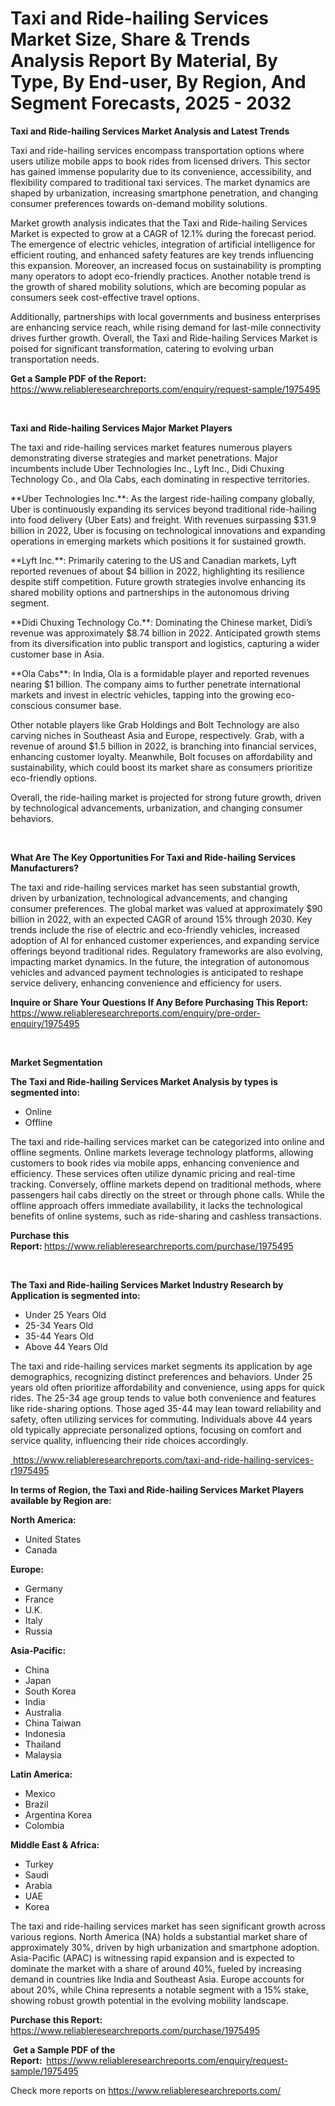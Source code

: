 <p><h1>Taxi and Ride-hailing Services Market Size, Share & Trends Analysis Report By Material, By Type, By End-user, By Region, And Segment Forecasts, 2025 - 2032</h1></p><p><strong>Taxi and Ride-hailing Services Market Analysis and Latest Trends</strong></p>
<p><p>Taxi and ride-hailing services encompass transportation options where users utilize mobile apps to book rides from licensed drivers. This sector has gained immense popularity due to its convenience, accessibility, and flexibility compared to traditional taxi services. The market dynamics are shaped by urbanization, increasing smartphone penetration, and changing consumer preferences towards on-demand mobility solutions.</p><p>Market growth analysis indicates that the Taxi and Ride-hailing Services Market is expected to grow at a CAGR of 12.1% during the forecast period. The emergence of electric vehicles, integration of artificial intelligence for efficient routing, and enhanced safety features are key trends influencing this expansion. Moreover, an increased focus on sustainability is prompting many operators to adopt eco-friendly practices. Another notable trend is the growth of shared mobility solutions, which are becoming popular as consumers seek cost-effective travel options.</p><p>Additionally, partnerships with local governments and business enterprises are enhancing service reach, while rising demand for last-mile connectivity drives further growth. Overall, the Taxi and Ride-hailing Services Market is poised for significant transformation, catering to evolving urban transportation needs.</p></p>
<p><strong>Get a Sample PDF of the Report:&nbsp;</strong> <a href="https://www.reliableresearchreports.com/enquiry/request-sample/1975495?utm_campaign=3210&utm_medium=2&utm_source=Github&utm_content=ia&utm_term=11032025&utm_id=taxi-and-ride-hailing-services">https://www.reliableresearchreports.com/enquiry/request-sample/1975495</a></p>
<p>&nbsp;</p>
<p><strong>Taxi and Ride-hailing Services Major Market Players</strong></p>
<p><p>The taxi and ride-hailing services market features numerous players demonstrating diverse strategies and market penetrations. Major incumbents include Uber Technologies Inc., Lyft Inc., Didi Chuxing Technology Co., and Ola Cabs, each dominating in respective territories.</p><p>**Uber Technologies Inc.**: As the largest ride-hailing company globally, Uber is continuously expanding its services beyond traditional ride-hailing into food delivery (Uber Eats) and freight. With revenues surpassing $31.9 billion in 2022, Uber is focusing on technological innovations and expanding operations in emerging markets which positions it for sustained growth.</p><p>**Lyft Inc.**: Primarily catering to the US and Canadian markets, Lyft reported revenues of about $4 billion in 2022, highlighting its resilience despite stiff competition. Future growth strategies involve enhancing its shared mobility options and partnerships in the autonomous driving segment.</p><p>**Didi Chuxing Technology Co.**: Dominating the Chinese market, Didi’s revenue was approximately $8.74 billion in 2022. Anticipated growth stems from its diversification into public transport and logistics, capturing a wider customer base in Asia.</p><p>**Ola Cabs**: In India, Ola is a formidable player and reported revenues nearing $1 billion. The company aims to further penetrate international markets and invest in electric vehicles, tapping into the growing eco-conscious consumer base.</p><p>Other notable players like Grab Holdings and Bolt Technology are also carving niches in Southeast Asia and Europe, respectively. Grab, with a revenue of around $1.5 billion in 2022, is branching into financial services, enhancing customer loyalty. Meanwhile, Bolt focuses on affordability and sustainability, which could boost its market share as consumers prioritize eco-friendly options.</p><p>Overall, the ride-hailing market is projected for strong future growth, driven by technological advancements, urbanization, and changing consumer behaviors.</p></p>
<p>&nbsp;</p>
<p><strong>What Are The Key Opportunities For Taxi and Ride-hailing Services Manufacturers?</strong></p>
<p><p>The taxi and ride-hailing services market has seen substantial growth, driven by urbanization, technological advancements, and changing consumer preferences. The global market was valued at approximately $90 billion in 2022, with an expected CAGR of around 15% through 2030. Key trends include the rise of electric and eco-friendly vehicles, increased adoption of AI for enhanced customer experiences, and expanding service offerings beyond traditional rides. Regulatory frameworks are also evolving, impacting market dynamics. In the future, the integration of autonomous vehicles and advanced payment technologies is anticipated to reshape service delivery, enhancing convenience and efficiency for users.</p></p>
<p><strong>Inquire or Share Your Questions If Any Before Purchasing This Report:</strong> <a href="https://www.reliableresearchreports.com/enquiry/pre-order-enquiry/1975495?utm_campaign=3210&utm_medium=2&utm_source=Github&utm_content=ia&utm_term=11032025&utm_id=taxi-and-ride-hailing-services">https://www.reliableresearchreports.com/enquiry/pre-order-enquiry/1975495</a></p>
<p>&nbsp;</p>
<p><strong>Market Segmentation</strong></p>
<p><strong>The Taxi and Ride-hailing Services Market Analysis by types is segmented into:</strong></p>
<p><ul><li>Online</li><li>Offline</li></ul></p>
<p><p>The taxi and ride-hailing services market can be categorized into online and offline segments. Online markets leverage technology platforms, allowing customers to book rides via mobile apps, enhancing convenience and efficiency. These services often utilize dynamic pricing and real-time tracking. Conversely, offline markets depend on traditional methods, where passengers hail cabs directly on the street or through phone calls. While the offline approach offers immediate availability, it lacks the technological benefits of online systems, such as ride-sharing and cashless transactions.</p></p>
<p><strong>Purchase this Report:&nbsp;</strong><a href="https://www.reliableresearchreports.com/purchase/1975495?utm_campaign=3210&utm_medium=2&utm_source=Github&utm_content=ia&utm_term=11032025&utm_id=taxi-and-ride-hailing-services">https://www.reliableresearchreports.com/purchase/1975495</a></p>
<p>&nbsp;</p>
<p><strong>The Taxi and Ride-hailing Services Market Industry Research by Application is segmented into:</strong></p>
<p><ul><li>Under 25 Years Old</li><li>25-34 Years Old</li><li>35-44 Years Old</li><li>Above 44 Years Old</li></ul></p>
<p><p>The taxi and ride-hailing services market segments its application by age demographics, recognizing distinct preferences and behaviors. Under 25 years old often prioritize affordability and convenience, using apps for quick rides. The 25-34 age group tends to value both convenience and features like ride-sharing options. Those aged 35-44 may lean toward reliability and safety, often utilizing services for commuting. Individuals above 44 years old typically appreciate personalized options, focusing on comfort and service quality, influencing their ride choices accordingly.</p></p>
<p><a href="https://www.reliableresearchreports.com/taxi-and-ride-hailing-services-r1975495?utm_campaign=3210&utm_medium=2&utm_source=Github&utm_content=ia&utm_term=11032025&utm_id=taxi-and-ride-hailing-services">&nbsp;https://www.reliableresearchreports.com/taxi-and-ride-hailing-services-r1975495</a></p>
<p><strong>In terms of Region, the Taxi and Ride-hailing Services Market Players available by Region are:</strong></p>
<p>
    <p> <strong> North America: </strong>
        <ul>
            <li>United States</li>
            <li>Canada</li>
        </ul>
        </p> 
    <p> <strong> Europe: </strong>
        <ul>
            <li>Germany</li>
            <li>France</li>
            <li>U.K.</li>
            <li>Italy</li>
            <li>Russia</li>
        </ul>
        </p> 
    <p> <strong> Asia-Pacific: </strong>
        <ul>
            <li>China</li>
            <li>Japan</li>
            <li>South Korea</li>
            <li>India</li>
            <li>Australia</li>
            <li>China Taiwan</li>
            <li>Indonesia</li>
            <li>Thailand</li>
            <li>Malaysia</li>
        </ul>
        </p> 
    <p> <strong> Latin America: </strong>
        <ul>
            <li>Mexico</li>
            <li>Brazil</li>
            <li>Argentina Korea</li>
            <li>Colombia</li>
        </ul>
        </p> 
    <p> <strong> Middle East & Africa: </strong>
        <ul>
            <li>Turkey</li>
            <li>Saudi</li>
            <li>Arabia</li>
            <li>UAE</li>
            <li>Korea</li>
        </ul>
    </p>
    </p>
<p><p>The taxi and ride-hailing services market has seen significant growth across various regions. North America (NA) holds a substantial market share of approximately 30%, driven by high urbanization and smartphone adoption. Asia-Pacific (APAC) is witnessing rapid expansion and is expected to dominate the market with a share of around 40%, fueled by increasing demand in countries like India and Southeast Asia. Europe accounts for about 20%, while China represents a notable segment with a 15% stake, showing robust growth potential in the evolving mobility landscape.</p></p>
<p><strong>Purchase this Report: </strong><a href="https://www.reliableresearchreports.com/purchase/1975495?utm_campaign=3210&utm_medium=2&utm_source=Github&utm_content=ia&utm_term=11032025&utm_id=taxi-and-ride-hailing-services">https://www.reliableresearchreports.com/purchase/1975495</a></p>
<p>&nbsp;<strong>Get a Sample PDF of the Report:&nbsp;&nbsp;</strong><a href="https://www.reliableresearchreports.com/enquiry/request-sample/1975495?utm_campaign=3210&utm_medium=2&utm_source=Github&utm_content=ia&utm_term=11032025&utm_id=taxi-and-ride-hailing-services">https://www.reliableresearchreports.com/enquiry/request-sample/1975495</a></p>
<p><strong></strong></p>
<p>Check more reports on <a href="https://www.reliableresearchreports.com/?utm_campaign=3210&utm_medium=2&utm_source=Github&utm_content=ia&utm_term=11032025&utm_id=taxi-and-ride-hailing-services">https://www.reliableresearchreports.com/</a></p>